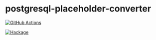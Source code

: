# postgresql-placeholder-converter

[![GitHub Actions](https://github.com/kakkun61/postgresql-placeholder-converter/workflows/test/badge.svg?branch=master)](https://github.com/kakkun61/postgresql-placeholder-converter/actions?query=workflow%3Atest)

[![Hackage](https://matrix.hackage.haskell.org/api/v2/packages/postgresql-placeholder-converter/badge)](http://hackage.haskell.org/package/postgresql-placeholder-converter)
